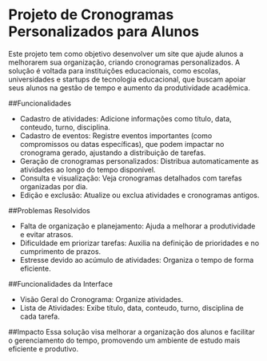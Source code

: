 # Projeto de Cronogramas Personalizados para Alunos
Este projeto tem como objetivo desenvolver um site que ajude alunos a melhorarem sua organização, criando cronogramas personalizados. A solução é voltada para instituições educacionais, como escolas, universidades e startups de tecnologia educacional, que buscam apoiar seus alunos na gestão de tempo e aumento da produtividade acadêmica.

##Funcionalidades
* Cadastro de atividades: Adicione informações como título, data, conteudo, turno, disciplina.
* Cadastro de eventos: Registre eventos importantes (como compromissos ou datas específicas), que podem impactar no cronograma gerado, ajustando a distribuição de tarefas.
* Geração de cronogramas personalizados: Distribua automaticamente as atividades ao longo do tempo disponível.
* Consulta e visualização: Veja cronogramas detalhados com tarefas organizadas por dia.
* Edição e exclusão: Atualize ou exclua atividades e cronogramas antigos.

##Problemas Resolvidos
* Falta de organização e planejamento: Ajuda a melhorar a produtividade e evitar atrasos.
* Dificuldade em priorizar tarefas: Auxilia na definição de prioridades e no cumprimento de prazos.
* Estresse devido ao acúmulo de atividades: Organiza o tempo de forma eficiente.

##Funcionalidades da Interface
* Visão Geral do Cronograma: Organize atividades.
* Lista de Atividades: Exibe título, data, conteudo, turno, disciplina de cada tarefa.

##Impacto
Essa solução visa melhorar a organização dos alunos e facilitar o gerenciamento do tempo, promovendo um ambiente de estudo mais eficiente e produtivo.
